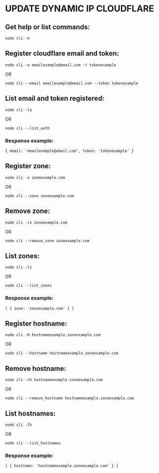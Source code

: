 # UPDATE DYNAMIC IP CLOUDFLARE

## Get help or list commands:

`node cli -h`


## Register cloudflare email and token:

`node cli -e emailexample@email.com -t tokenexample`

OR

`node cli --email emailexample@email.com --token tokenexample`


## List email and token registered:

`node cli -la`

OR

`node cli --list_auth`

### Response example: 

`{ email: 'emailexample@email.com', token: 'tokenexample' }`


## Register zone:

`node cli -z zoneexample.com`

OR 

`node cli --zone zoneexample.com`


## Remove zone:

`node cli -rz zoneexample.com`

OR

`node cli --remove_zone zoneexample.com`

## List zones:

`node cli -lz`

OR

`node cli --list_zones`

### Response example:

`[ { zone: 'zoneexample.com' } ]`


## Register hostname:

`node cli -H hostnameexample.zoneexample.com`

OR

`node cli --hostname hostnameexample.zoneexample.com`

## Remove hostname:

`node cli -rh hostnameexample.zoneexample.com`

OR

`node cli --remove_hostname hostnameexample.zoneexample.com`

## List hostnames:

`node cli -lh`

OR

`node cli --list_hostnames`

### Response example:

`[ { hostname: 'hostnameexample.zoneexample.com' } ]`